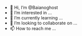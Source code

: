 - 👋 Hi, I’m @Baianoghost
- 👀 I’m interested in ...
- 🌱 I’m currently learning ...
- 💞️ I’m looking to collaborate on ...
- 📫 How to reach me ...

<!---
Baianoghost/Baianoghost is a ✨ special ✨ repository because its `README.md` (this file) appears on your GitHub profile.
You can click the Preview link to take a look at your changes.
--->
